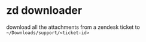 # zd downloader

download all the attachments from a zendesk ticket to
`~/Downloads/support/<ticket-id>`
